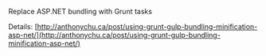 Replace ASP.NET bundling with Grunt tasks

Details: [http://anthonychu.ca/post/using-grunt-gulp-bundling-minification-asp-net/](http://anthonychu.ca/post/using-grunt-gulp-bundling-minification-asp-net/)
